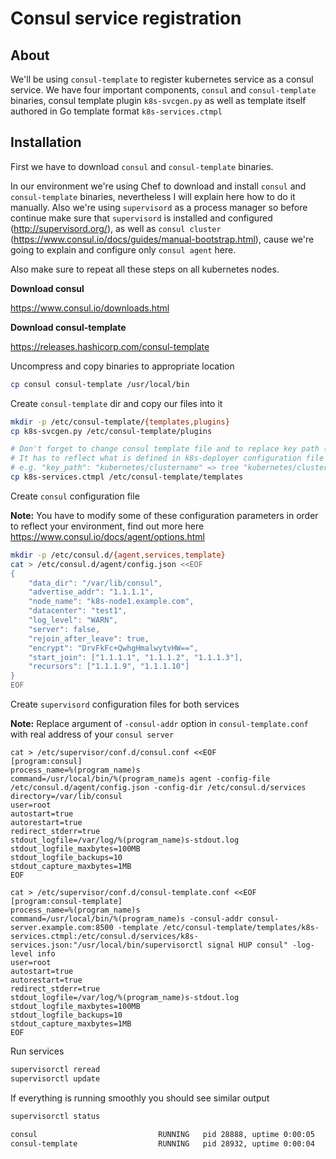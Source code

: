 Consul service registration
===

About
---
We'll be using `consul-template` to register kubernetes service as a consul service.
We have four important components, `consul` and `consul-template` binaries, consul template plugin `k8s-svcgen.py` as well as template itself authored in Go template format `k8s-services.ctmpl`


Installation
---
First we have to download `consul` and `consul-template` binaries.

In our environment we're using Chef to download and install `consul` and `consul-template` binaries, nevertheless I will explain here how to do it manually. Also we're using `supervisord` as a process manager so before continue make sure that `supervisord` is installed and configured (http://supervisord.org/), as well as `consul cluster` (https://www.consul.io/docs/guides/manual-bootstrap.html), cause we're going to explain and configure only `consul agent` here.

Also make sure to repeat all these steps on all kubernetes nodes.

**Download consul**

https://www.consul.io/downloads.html

**Download consul-template**

https://releases.hashicorp.com/consul-template

Uncompress and copy binaries to appropriate location
```bash
cp consul consul-template /usr/local/bin
```

Create `consul-template` dir and copy our files into it
```bash
mkdir -p /etc/consul-template/{templates,plugins}
cp k8s-svcgen.py /etc/consul-template/plugins

# Don't forget to change consul template file and to replace key path ('tree' function argument)
# It has to reflect what is defined in k8s-deployer configuration file (config.json) under key_path key + deployments (it's a constant)
# e.g. "key_path": "kubernetes/clustername" => tree "kubernetes/clustername/deployments"
cp k8s-services.ctmpl /etc/consul-template/templates
```

Create `consul` configuration file

**Note:** You have to modify some of these configuration parameters in order to reflect your environment, find out more here https://www.consul.io/docs/agent/options.html
```bash
mkdir -p /etc/consul.d/{agent,services,template}
cat > /etc/consul.d/agent/config.json <<EOF
{
    "data_dir": "/var/lib/consul",
    "advertise_addr": "1.1.1.1",
    "node_name": "k8s-node1.example.com",
    "datacenter": "test1",
    "log_level": "WARN",
    "server": false,
    "rejoin_after_leave": true,
    "encrypt": "DrvFkFc+QwhgHmalwytvHW==",
    "start_join": ["1.1.1.1", "1.1.1.2", "1.1.1.3"],
    "recursors": ["1.1.1.9", "1.1.1.10"]
}
EOF
```

Create `supervisord` configuration files for both services

**Note:** Replace argument of `-consul-addr` option in `consul-template.conf` with real address of your `consul server`
```
cat > /etc/supervisor/conf.d/consul.conf <<EOF
[program:consul]
process_name=%(program_name)s
command=/usr/local/bin/%(program_name)s agent -config-file /etc/consul.d/agent/config.json -config-dir /etc/consul.d/services
directory=/var/lib/consul
user=root
autostart=true
autorestart=true
redirect_stderr=true
stdout_logfile=/var/log/%(program_name)s-stdout.log
stdout_logfile_maxbytes=100MB
stdout_logfile_backups=10
stdout_capture_maxbytes=1MB
EOF

cat > /etc/supervisor/conf.d/consul-template.conf <<EOF
[program:consul-template]
process_name=%(program_name)s
command=/usr/local/bin/%(program_name)s -consul-addr consul-server.example.com:8500 -template /etc/consul-template/templates/k8s-services.ctmpl:/etc/consul.d/services/k8s-services.json:"/usr/local/bin/supervisorctl signal HUP consul" -log-level info
user=root
autostart=true
autorestart=true
redirect_stderr=true
stdout_logfile=/var/log/%(program_name)s-stdout.log
stdout_logfile_maxbytes=100MB
stdout_logfile_backups=10
stdout_capture_maxbytes=1MB
EOF
```

Run services
```bash
supervisorctl reread
supervisorctl update
```

If everything is running smoothly you should see similar output
```bash
supervisorctl status

consul                           RUNNING   pid 28888, uptime 0:00:05
consul-template                  RUNNING   pid 28932, uptime 0:00:04
```
